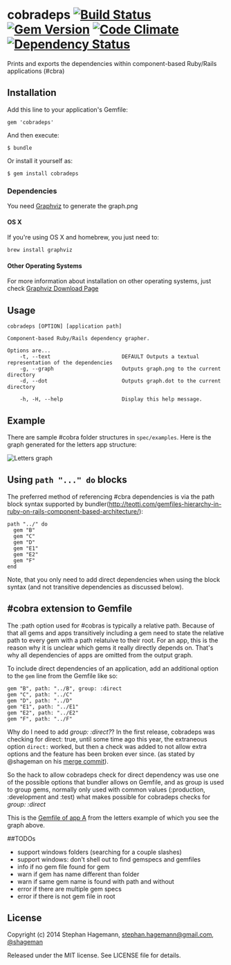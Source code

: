 # cobradeps [![Build Status](https://travis-ci.org/shageman/cobradeps.svg?branch=master)](https://travis-ci.org/shageman/cobradeps) [![Gem Version](https://badge.fury.io/rb/cobradeps.svg)](http://badge.fury.io/rb/cobradeps) [![Code Climate](https://codeclimate.com/github/shageman/cobradeps.png)](https://codeclimate.com/github/shageman/cobradeps) [![Dependency Status](https://gemnasium.com/shageman/cobradeps.svg)](https://gemnasium.com/shageman/cobradeps)

Prints and exports the dependencies within component-based Ruby/Rails applications (#cbra)

## Installation

Add this line to your application's Gemfile:

    gem 'cobradeps'

And then execute:

    $ bundle

Or install it yourself as:

    $ gem install cobradeps
    
### Dependencies

You need [Graphviz](http://graphviz.org/) to generate the graph.png

#### OS X

If you're using OS X and homebrew, you just need to:

```bash
brew install graphviz
```

#### Other Operating Systems

For more information about installation on other operating systems, just check [Graphviz Download Page](http://graphviz.org/Download..php)

## Usage

    cobradeps [OPTION] [application path]

    Component-based Ruby/Rails dependency grapher.

    Options are...
        -t, --text                       DEFAULT Outputs a textual representation of the dependencies
        -g, --graph                      Outputs graph.png to the current directory
        -d, --dot                        Outputs graph.dot to the current directory

        -h, -H, --help                   Display this help message.

## Example

There are sample #cobra folder structures in `spec/examples`. Here is the graph generated for the letters app structure:

![Letters graph](https://raw.githubusercontent.com/shageman/cobradeps/master/spec/examples/letters.png)

## Using `path "..." do` blocks
The preferred method of referencing #cbra dependencies is via the path block syntax supported by bundler(http://teotti.com/gemfiles-hierarchy-in-ruby-on-rails-component-based-architecture/):

    path "../" do
      gem "B"
      gem "C"
      gem "D"
      gem "E1"
      gem "E2"
      gem "F"
    end

Note, that you only need to add direct dependencies when using the block syntax (and not transitive dependencies as discussed below).

## #cobra extension to Gemfile

The :path option used for #cobras is typically a relative path. Because of that all gems and apps transitively including a
gem need to state the relative path to every gem with a path relatuive to their root. For an app, this is the reason why it is
unclear which gems it really directly depends on. That's why all dependencies of apps are omitted from the output graph.

To include direct dependencies of an application, add an additional option to the `gem` line from the Gemfile like so:

    gem "B", path: "../B", group: :direct
    gem "C", path: "../C"
    gem "D", path: "../D"
    gem "E1", path: "../E1"
    gem "E2", path: "../E2"
    gem "F", path: "../F"

Why do I need to add _group: :direct?_? In the first release, cobradeps was checking for direct: true, until some time ago this year, the extraneous option `direct:` worked, but then a check was added to not allow extra options and the feature has been broken ever since. (as stated by @shageman on his [merge commit](https://github.com/shageman/cobradeps/commit/6ccf345ab3a34d5f415bb2f381911a3143bb3fd5)).

So the hack to allow cobradeps check for direct dependency was use one of the possible options that bundler allows on Gemfile, and as group is used to group gems, normally only used with common values (:production, :development and :test) what makes possible for cobradeps checks for _group: :direct_

This is the [Gemfile of app A](https://github.com/shageman/cobradeps/blob/master/spec/examples/letters/A/Gemfile)
from the letters example of which you see the graph above.

##TODOs

* support windows folders (searching for a couple slashes)
* support windows: don't shell out to find gemspecs and gemfiles
* info if no gem file found for gem
* warn if gem has name different than folder
* warn if same gem name is found with path and without
* error if there are multiple gem specs
* error if there is not gem file in root


## License

Copyright (c) 2014 Stephan Hagemann, stephan.hagemann@gmail.com, [@shageman](http://twitter.com/shageman)

Released under the MIT license. See LICENSE file for details.
